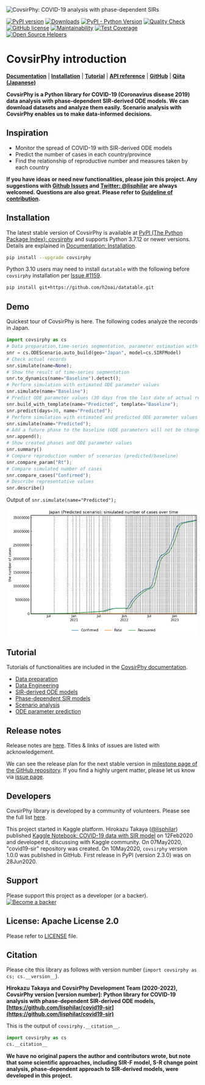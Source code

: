 
<img src="https://raw.githubusercontent.com/lisphilar/covid19-sir/master/docs/logo/covsirphy_headline.png" width="390" alt="CovsirPhy: COVID-19 analysis with phase-dependent SIRs">

[![PyPI version](https://badge.fury.io/py/covsirphy.svg)](https://badge.fury.io/py/covsirphy)
[![Downloads](https://pepy.tech/badge/covsirphy)](https://pepy.tech/project/covsirphy)
[![PyPI - Python Version](https://img.shields.io/pypi/pyversions/covsirphy)](https://badge.fury.io/py/covsirphy)
[![Quality Check](https://github.com/lisphilar/covid19-sir/actions/workflows/test.yml/badge.svg)](https://github.com/lisphilar/covid19-sir/actions/workflows/test.yml)
[![GitHub license](https://img.shields.io/github/license/lisphilar/covid19-sir)](https://github.com/lisphilar/covid19-sir/blob/master/LICENSE)
[![Maintainability](https://api.codeclimate.com/v1/badges/eb97eaf9804f436062b9/maintainability)](https://codeclimate.com/github/lisphilar/covid19-sir/maintainability)
[![Test Coverage](https://api.codeclimate.com/v1/badges/eb97eaf9804f436062b9/test_coverage)](https://codeclimate.com/github/lisphilar/covid19-sir/test_coverage)
[![Open Source Helpers](https://www.codetriage.com/lisphilar/covid19-sir/badges/users.svg)](https://www.codetriage.com/lisphilar/covid19-sir)

# CovsirPhy introduction

[<strong>Documentation</strong>](https://lisphilar.github.io/covid19-sir/index.html)
| [<strong>Installation</strong>](https://lisphilar.github.io/covid19-sir/INSTALLATION.html)
| [<strong>Tutorial</strong>](<https://lisphilar.github.io/covid19-sir/01_data_preparation.html>)
| [<strong>API reference</strong>](https://lisphilar.github.io/covid19-sir/covsirphy.html)
| [<strong>GitHub</strong>](https://github.com/lisphilar/covid19-sir)
| [<strong>Qiita (Japanese)</strong>](https://qiita.com/tags/covsirphy)

<strong>CovsirPhy is a Python library for COVID-19 (Coronavirus disease 2019) data analysis with phase-dependent SIR-derived ODE models. We can download datasets and analyze them easily. Scenario analysis with CovsirPhy enables us to make data-informed decisions. </strong>

## Inspiration

* Monitor the spread of COVID-19 with SIR-derived ODE models
* Predict the number of cases in each country/province
* Find the relationship of reproductive number and measures taken by each country

<strong>If you have ideas or need new functionalities, please join this project.
Any suggestions with [Github Issues](https://github.com/lisphilar/covid19-sir/issues/new/choose) and [Twitter: @lisphilar](https://twitter.com/lisphilar) are always welcomed. Questions are also great. Please refer to [Guideline of contribution](https://lisphilar.github.io/covid19-sir/CONTRIBUTING.html).</strong>

## Installation

The latest stable version of CovsirPhy is available at [PyPI (The Python Package Index): covsirphy](https://pypi.org/project/covsirphy/) and supports Python 3.7.12 or newer versions. Details are explained in [Documentation: Installation](https://lisphilar.github.io/covid19-sir/INSTALLATION.html).

```Bash
pip install --upgrade covsirphy
```

Python 3.10 users may need to install `datatable` with the following before `covsirphy` installation per [Issue #1159](https://github.com/lisphilar/covid19-sir/issues/1159).

```Bash
pip install git+https://github.com/h2oai/datatable.git
```

## Demo

Quickest tour of CovsirPhy is here. The following codes analyze the records in Japan.

```Python
import covsirphy as cs
# Data preparation,time-series segmentation, parameter estimation with SIR-F model
snr = cs.ODEScenario.auto_build(geo="Japan", model=cs.SIRFModel)
# Check actual records
snr.simulate(name=None);
# Show the result of time-series segmentation
snr.to_dynamics(name="Baseline").detect();
# Perform simulation with estimated ODE parameter values
snr.simulate(name="Baseline");
# Predict ODE parameter values (30 days from the last date of actual records)
snr.build_with_template(name="Predicted", template="Baseline");
snr.predict(days=30, name="Predicted");
# Perform simulation with estimated and predicted ODE parameter values
snr.simulate(name="Predicted");
# Add a future phase to the baseline (ODE parameters will not be changed)
snr.append();
# Show created phases and ODE parameter values
snr.summary()
# Compare reproduction number of scenarios (predicted/baseline)
snr.compare_param("Rt");
# Compare simulated number of cases
snr.compare_cases("Confirmed");
# Describe representative values
snr.describe()
```

Output of `snr.simulate(name="Predicted");`

<img src="https://raw.githubusercontent.com/lisphilar/covid19-sir/master/example/output/demo_jpn/04_predicted.png" width="600">

## Tutorial

Tutorials of functionalities are included in the [CovsirPhy documentation](https://lisphilar.github.io/covid19-sir/index.html).

* [Data preparation](https://lisphilar.github.io/covid19-sir/01_data_preparation.html)
* [Data Engineering](https://lisphilar.github.io/covid19-sir/02_data_engineering.html)
* [SIR-derived ODE models](https://lisphilar.github.io/covid19-sir/03_ode.html)
* [Phase-dependent SIR models](https://lisphilar.github.io/covid19-sir/04_phase_dependent.html)
* [Scenario analysis](https://lisphilar.github.io/covid19-sir/05_scenario_analysis.html)
* [ODE parameter prediction](https://lisphilar.github.io/covid19-sir/06_prediction.html)

## Release notes

Release notes are [here](https://github.com/lisphilar/covid19-sir/releases). Titles & links of issues are listed with acknowledgement.

We can see the release plan for the next stable version in [milestone page of the GitHub repository](https://github.com/lisphilar/covid19-sir/milestones). If you find a highly urgent matter, please let us know via [issue page](https://github.com/lisphilar/covid19-sir/issues).

## Developers

CovsirPhy library is developed by a community of volunteers. Please see the full list [here](https://github.com/lisphilar/covid19-sir/graphs/contributors).

This project started in Kaggle platform. Hirokazu Takaya ([@lisphilar](<https://www.kaggle.com/lisphilar>)) published [Kaggle Notebook: COVID-19 data with SIR model](https://www.kaggle.com/lisphilar/covid-19-data-with-sir-model) on 12Feb2020 and developed it, discussing with Kaggle community. On 07May2020, "covid19-sir" repository was created. On 10May2020, `covsirphy` version 1.0.0 was published in GitHub. First release in PyPI (version 2.3.0) was on 28Jun2020.

## Support

Please support this project as a developer (or a backer).
[![Become a backer](https://opencollective.com/covsirphy/tiers/backer.svg?avatarHeight=36&width=600)](https://opencollective.com/covsirphy)

## License: Apache License 2.0

Please refer to [LICENSE](https://github.com/lisphilar/covid19-sir/blob/master/LICENSE) file.

## Citation

Please cite this library as follows with version number (`import covsirphy as cs; cs.__version__`).

**Hirokazu Takaya and CovsirPhy Development Team (2020-2022), CovsirPhy version [version number]: Python library for COVID-19 analysis with phase-dependent SIR-derived ODE models, [https://github.com/lisphilar/covid19-sir](https://github.com/lisphilar/covid19-sir)**

This is the output of `covsirphy.__citation__`.

```Python
import covsirphy as cs
cs.__citation__
```

**We have no original papers the author and contributors wrote, but note that some scientific approaches, including SIR-F model, S-R change point analysis, phase-dependent approach to SIR-derived models, were developed in this project.**
